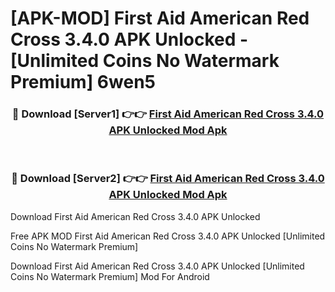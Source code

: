 # [APK-MOD] First Aid  American Red Cross 3.4.0 APK Unlocked - [Unlimited Coins No Watermark Premium] 6wen5



<div align="center">
<h3>🔴 Download [Server1] 👉👉 <a href="https://momento.my/?title=First_Aid__American_Red_Cross_3.4.0_APK_Unlocked">First Aid  American Red Cross 3.4.0 APK Unlocked Mod Apk</a></h3><br>

<h3>🔴 Download [Server2] 👉👉 <a href="https://momento.my/?title=First_Aid__American_Red_Cross_3.4.0_APK_Unlocked">First Aid  American Red Cross 3.4.0 APK Unlocked Mod Apk</a></h3>
</div>



Download First Aid  American Red Cross 3.4.0 APK Unlocked 

Free APK MOD First Aid  American Red Cross 3.4.0 APK Unlocked [Unlimited Coins No Watermark Premium]

Download First Aid  American Red Cross 3.4.0 APK Unlocked [Unlimited Coins No Watermark Premium] Mod For Android

